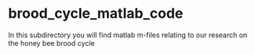 # brood_cycle_matlab_code

In this subdirectory you will find matlab m-files relating to our research on the honey bee brood cycle
